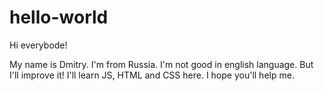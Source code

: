 # hello-world
Hi everybode!

My name is Dmitry. I'm from Russia.
I'm not good in english language. But I'll improve it!
I'll learn JS, HTML and CSS here.
I hope you'll help me.
